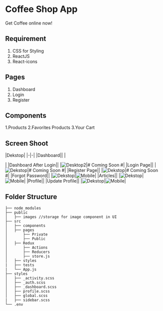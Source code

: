# Coffee Shop App
Get Coffee online now!

## Requirement
1. CSS for Styling 
2. ReactJS
3. React-icons

## Pages
1. Dashboard
2. Login
3. Register

## Components
 1.Products
 2.Favorites Products
 3.Your Cart
 
 
## Screen Shoot
|Dekstop|
|-|-|
|Dashboard||
|

|
|Dashboard After Login||
|![Desktop2](https://user-images.githubusercontent.com/49930719/122062582-be786e80-ce19-11eb-9161-f467cf6cc79e.PNG)|# Coming Soon #|
|Login Page||
|![Dekstop](https://user-images.githubusercontent.com/49930719/121777825-35b1c680-cbbe-11eb-82d4-f2c73fece9b1.PNG)|# Coming Soon #|
|Register Page||
|![Dekstop](https://user-images.githubusercontent.com/49930719/121777852-51b56800-cbbe-11eb-827e-ea3079c34fb7.PNG)|# Coming Soon #|
|Forgot Password||
|![Dekstop](https://user-images.githubusercontent.com/49930719/121778015-1b2c1d00-cbbf-11eb-8229-b72c9a87a937.PNG)|![Mobile](https://user-images.githubusercontent.com/49930719/121778078-69412080-cbbf-11eb-9c10-989f82af3522.PNG)|
|Articles||
|![Dekstop](https://user-images.githubusercontent.com/49930719/121778119-b1604300-cbbf-11eb-9079-0b698d318388.PNG)|![Mobile](https://user-images.githubusercontent.com/49930719/121778129-c210b900-cbbf-11eb-9425-e7baac6c0eac.PNG)|
|Profile||
|Update Profile||
|![Dekstop](https://user-images.githubusercontent.com/49930719/122579247-ecaab800-d07e-11eb-9ef3-d7edcc55f87d.PNG)|![Mobile](https://user-images.githubusercontent.com/49930719/122579393-0f3cd100-d07f-11eb-9137-e81c1e832da8.PNG)|

## Folder Structure

    ├── node_modules             
    ├── public
    │   ├── images //storage for image component in UI
    ├── src
    │   ├── components             
    │   ├── pages   
    │       ├── Private
    │       ├── Public
    │   ├── Redux   
    │       ├── Actions
    │       ├── Reducers
    │       ├── store.js
    │   ├── styles
    |   ├── tests  
    |   └── App.js
    ├── styles
    │   ├── _activity.scss            
    │   ├── _auth.scss
    │   ├── _dashboard.scss
    │   ├── profile.scss            
    │   ├── global.scss
    |   ├── sidebar.scss
    └── .env
